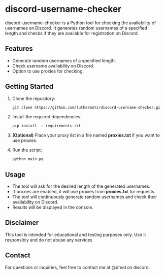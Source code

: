 # discord-username-checker

discord-username-checker is a Python tool for checking the availability of usernames on Discord. It generates random usernames of a specified length and checks if they are available for registration on Discord.

## Features

- Generate random usernames of a specified length.
- Check username availability on Discord.
- Option to use proxies for checking.

## Getting Started

1. Clone the repository:
   ```bash
   git clone https://github.com/lutherantz/discord-username-checker.git
2. Install the required dependencies:

   ```bash
   pip install -r requirements.txt
   
3. **(Optional)** Place your proxy list in a file named **proxies.txt** if you want to use proxies.

4. Run the script:
   ```bash
   python main.py
## Usage
- The tool will ask for the desired length of the generated usernames.
- If proxies are enabled, it will use proxies from **proxies.tx**t for requests.
- The tool will continuously generate random usernames and check their availability on Discord.
- Results will be displayed in the console.

## Disclaimer
This tool is intended for educational and testing purposes only. Use it responsibly and do not abuse any services.

## Contact
For questions or inquiries, feel free to contact me at @dhvd on discord.
